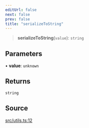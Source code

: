 ```yaml
---
editUrl: false
next: false
prev: false
title: "serializeToString"
---
```


> **serializeToString**(`value`): `string`

## Parameters

• **value**: `unknown`

## Returns

`string`

## Source

[src/utils.ts:12](https://github.com/eddienubes/sagetest/blob/1965370/src/utils.ts#L12)
